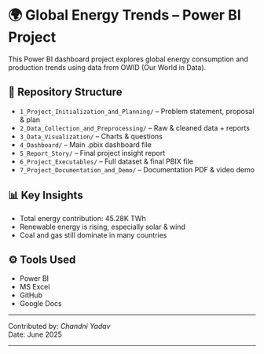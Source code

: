 
# 🌍 Global Energy Trends – Power BI Project

This Power BI dashboard project explores global energy consumption and production trends using data from OWID (Our World in Data).

## 📁 Repository Structure

- `1_Project_Initialization_and_Planning/` – Problem statement, proposal & plan
- `2_Data_Collection_and_Preprocessing/` – Raw & cleaned data + reports
- `3_Data_Visualization/` – Charts & questions
- `4_Dashboard/` – Main .pbix dashboard file
- `5_Report_Story/` – Final project insight report
- `6_Project_Executables/` – Full dataset & final PBIX file
- `7_Project_Documentation_and_Demo/` – Documentation PDF & video demo

## 📊 Key Insights

- Total energy contribution: 45.28K TWh
- Renewable energy is rising, especially solar & wind
- Coal and gas still dominate in many countries

## ⚙ Tools Used
- Power BI
- MS Excel
- GitHub
- Google Docs

---

Contributed by: *Chandni Yadav*  
Date: June 2025


---

